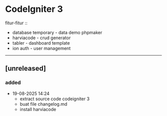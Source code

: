 # CodeIgniter 3
fitur-fitur ::
- database temporary - data demo phpmaker
- harviacode - crud generator
- tabler - dashboard template
- ion auth - user management

---

## [unreleased]

### added
- 19-08-2025 14:24
  - extract source code codeigniter 3
  - buat file changelog.md
  - install harviacode
